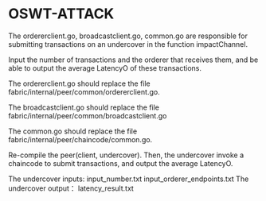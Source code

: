 # OSWT-ATTACK

The ordererclient.go, broadcastclient.go, common.go are responsible for submitting transactions on an undercover in the function impactChannel.

Input the number of transactions and the orderer that receives them, and be able to output the average LatencyO of these transactions.

The ordererclient.go should replace the file fabric/internal/peer/common/ordererclient.go. 

The broadcastclient.go should replace the file fabric/internal/peer/common/broadcastclient.go

The common.go should replace the file fabric/internal/peer/chaincode/common.go. 

Re-compile the peer(client, undercover). Then, the undercover invoke a chaincode to submit transactions, and output the average LatencyO.

The undercover inputs:   input_number.txt  input_orderer_endpoints.txt
The undercover output： latency_result.txt